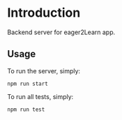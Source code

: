 # Introduction

Backend server for eager2Learn app.

## Usage
To run the server, simply:
```
npm run start
```
To run all tests, simply:
```
npm run test
```
